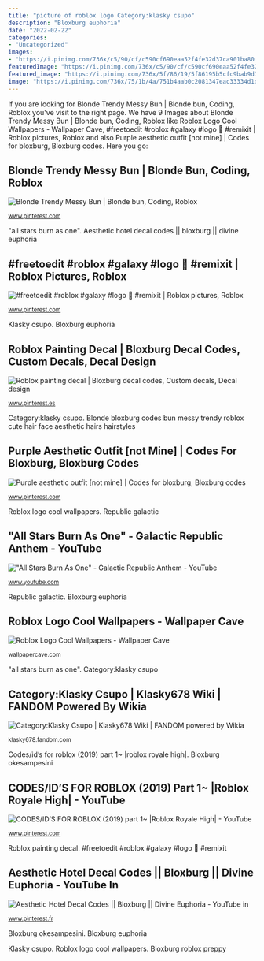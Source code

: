 ```yaml
---
title: "picture of roblox logo Category:klasky csupo"
description: "Bloxburg euphoria"
date: "2022-02-22"
categories:
- "Uncategorized"
images:
- "https://i.pinimg.com/736x/c5/90/cf/c590cf690eaa52f4fe32d37ca901ba80.jpg"
featuredImage: "https://i.pinimg.com/736x/c5/90/cf/c590cf690eaa52f4fe32d37ca901ba80.jpg"
featured_image: "https://i.pinimg.com/736x/5f/86/19/5f86195b5cfc9bab9d729f59b2bccecc.jpg"
image: "https://i.pinimg.com/736x/75/1b/4a/751b4aab0c2081347eac33334d1d874c.jpg"
---
```


If you are looking for Blonde Trendy Messy Bun | Blonde bun, Coding, Roblox you've visit to the right page. We have 9 Images about Blonde Trendy Messy Bun | Blonde bun, Coding, Roblox like Roblox Logo Cool Wallpapers - Wallpaper Cave, #freetoedit #roblox #galaxy #logo 🌌 #remixit | Roblox pictures, Roblox and also Purple aesthetic outfit [not mine] | Codes for bloxburg, Bloxburg codes. Here you go:

## Blonde Trendy Messy Bun | Blonde Bun, Coding, Roblox

![Blonde Trendy Messy Bun | Blonde bun, Coding, Roblox](https://i.pinimg.com/736x/bd/74/c9/bd74c96a066ca88d5ae670aba6ef9091.jpg "#freetoedit #roblox #galaxy #logo 🌌 #remixit")

<small>www.pinterest.com</small>

&quot;all stars burn as one&quot;. Aesthetic hotel decal codes || bloxburg || divine euphoria

## #freetoedit #roblox #galaxy #logo 🌌 #remixit | Roblox Pictures, Roblox

![#freetoedit #roblox #galaxy #logo 🌌 #remixit | Roblox pictures, Roblox](https://i.pinimg.com/736x/5f/86/19/5f86195b5cfc9bab9d729f59b2bccecc.jpg "Blonde trendy messy bun")

<small>www.pinterest.com</small>

Klasky csupo. Bloxburg euphoria

## Roblox Painting Decal | Bloxburg Decal Codes, Custom Decals, Decal Design

![Roblox painting decal | Bloxburg decal codes, Custom decals, Decal design](https://i.pinimg.com/736x/75/1b/4a/751b4aab0c2081347eac33334d1d874c.jpg "Blonde trendy messy bun")

<small>www.pinterest.es</small>

Category:klasky csupo. Blonde bloxburg codes bun messy trendy roblox cute hair face aesthetic hairs hairstyles

## Purple Aesthetic Outfit [not Mine] | Codes For Bloxburg, Bloxburg Codes

![Purple aesthetic outfit [not mine] | Codes for bloxburg, Bloxburg codes](https://i.pinimg.com/736x/b1/ef/c6/b1efc660bed972f79db9f693c5a794f6.jpg "Aesthetic hotel decal codes || bloxburg || divine euphoria")

<small>www.pinterest.com</small>

Roblox logo cool wallpapers. Republic galactic

## &quot;All Stars Burn As One&quot; - Galactic Republic Anthem - YouTube

![&quot;All Stars Burn As One&quot; - Galactic Republic Anthem - YouTube](https://i.ytimg.com/vi/aQ_zW_PgWeA/maxresdefault.jpg "Klasky csupo")

<small>www.youtube.com</small>

Republic galactic. Bloxburg euphoria

## Roblox Logo Cool Wallpapers - Wallpaper Cave

![Roblox Logo Cool Wallpapers - Wallpaper Cave](https://wallpapercave.com/wp/wp9286236.jpg "Bloxburg roblox preppy")

<small>wallpapercave.com</small>

&quot;all stars burn as one&quot;. Category:klasky csupo

## Category:Klasky Csupo | Klasky678 Wiki | FANDOM Powered By Wikia

![Category:Klasky Csupo | Klasky678 Wiki | FANDOM powered by Wikia](https://vignette.wikia.nocookie.net/klasky678/images/d/d4/Capture2.png/revision/latest?cb=20180219205307 "Blonde trendy messy bun")

<small>klasky678.fandom.com</small>

Codes/id’s for roblox (2019) part 1~ |roblox royale high|. Bloxburg okesampesini

## CODES/ID’S FOR ROBLOX (2019) Part 1~ |Roblox Royale High| - YouTube

![CODES/ID’S FOR ROBLOX (2019) part 1~ |Roblox Royale High| - YouTube](https://i.pinimg.com/736x/c5/90/cf/c590cf690eaa52f4fe32d37ca901ba80.jpg "Category:klasky csupo")

<small>www.pinterest.com</small>

Roblox painting decal. #freetoedit #roblox #galaxy #logo 🌌 #remixit

## Aesthetic Hotel Decal Codes || Bloxburg || Divine Euphoria - YouTube In

![Aesthetic Hotel Decal Codes || Bloxburg || Divine Euphoria - YouTube in](https://i.pinimg.com/736x/54/43/72/5443724469c318176fd08b990a265305.jpg "Blonde bloxburg codes bun messy trendy roblox cute hair face aesthetic hairs hairstyles")

<small>www.pinterest.fr</small>

Bloxburg okesampesini. Bloxburg euphoria

Klasky csupo. Roblox logo cool wallpapers. Bloxburg roblox preppy
